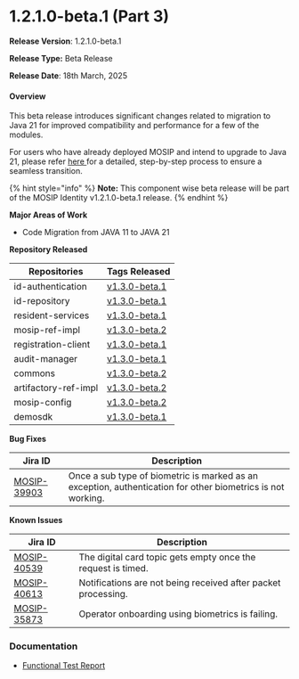 # 1.2.1.0-beta.1 (Part 3)

**Release Version**: 1.2.1.0-beta.1

**Release Type:** Beta Release

**Release Date**: 18th March, 2025

#### **Overview**

This beta release introduces significant changes related to migration to Java 21 for improved compatibility and performance for a few of the modules.

For users who have already deployed MOSIP and intend to upgrade to Java 21, please refer [here ](https://docs.mosip.io/1.2.0/setup/upgrade/java-21-migration-guide)for a detailed, step-by-step process to ensure a seamless transition.

{% hint style="info" %}
**Note:** This component wise beta release will be part of the MOSIP Identity v1.2.1.0-beta.1 release.
{% endhint %}

**Major Areas of Work**

* Code Migration from JAVA 11 to JAVA 21

**Repository Released**

| Repositories         | Tags Released                                                                     |
| -------------------- | --------------------------------------------------------------------------------- |
| id-authentication    | [v1.3.0-beta.1](https://github.com/mosip/id-authentication/tree/v1.3.0-beta.1)    |
| id-repository        | [ v1.3.0-beta.1](https://github.com/mosip/id-repository/tree/v1.3.0-beta.1)       |
| resident-services    | [v1.3.0-beta.1](https://github.com/mosip/resident-services/tree/v1.3.0-beta.1)    |
| mosip-ref-impl       | [v1.3.0-beta.2](https://github.com/mosip/mosip-ref-impl/tree/v1.3.0-beta.2)       |
| registration-client  | [v1.3.0-beta.1](https://github.com/mosip/registration-client/tree/v1.3.0-beta.1)  |
| audit-manager        | [v1.3.0-beta.1](https://github.com/mosip/audit-manager/tree/v1.3.0-beta.1)        |
| commons              | [v1.3.0-beta.2](https://github.com/mosip/commons/tree/v1.3.0-beta.2)              |
| artifactory-ref-impl | [v1.3.0-beta.2](https://github.com/mosip/artifactory-ref-impl/tree/v1.3.0-beta.2) |
| mosip-config         | [v1.3.0-beta.2](https://github.com/mosip/mosip-config/tree/v1.3.0-beta.2)         |
| demosdk              | [v1.3.0-beta.1](https://github.com/mosip/demosdk/tree/v1.3.0-beta.1)              |

**Bug Fixes**

| Jira ID                                                       | Description                                                                                                 |
| ------------------------------------------------------------- | ----------------------------------------------------------------------------------------------------------- |
| [MOSIP-39903](https://mosip.atlassian.net/browse/MOSIP-39903) | Once a sub type of biometric is marked as an exception, authentication for other biometrics is not working. |

**Known Issues**

| Jira ID                                                       | Description                                                   |
| ------------------------------------------------------------- | ------------------------------------------------------------- |
| [MOSIP-40539](https://mosip.atlassian.net/browse/MOSIP-40539) | The digital card topic gets empty once the request is timed.  |
| [MOSIP-40613](https://mosip.atlassian.net/browse/MOSIP-40613) | Notifications are not being received after packet processing. |
| [MOSIP-35873](https://mosip.atlassian.net/browse/MOSIP-35873) | Operator onboarding using biometrics is failing.              |

### Documentation

* [Functional Test Report](https://docs.mosip.io/1.2.0/roadmap-and-releases/releases/1.2.1.0-beta.1-part-3/test-report)
